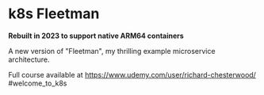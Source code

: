 # k8s Fleetman

**Rebuilt in 2023 to support native ARM64 containers**

A new version of "Fleetman", my thrilling example microservice architecture.

Full course available at https://www.udemy.com/user/richard-chesterwood/
#welcome_to_k8s

